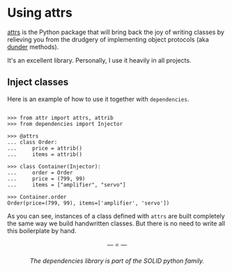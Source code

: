 # Using attrs

[attrs](http://www.attrs.org/) is the Python package that will bring back the
joy of writing classes by relieving you from the drudgery of implementing object
protocols (aka [dunder](https://nedbatchelder.com/blog/200605/dunder.html)
methods).

It's an excellent library. Personally, I use it heavily in all projects.

## Inject classes

Here is an example of how to use it together with `dependencies`.

```pycon

>>> from attr import attrs, attrib
>>> from dependencies import Injector

>>> @attrs
... class Order:
...     price = attrib()
...     items = attrib()

>>> class Container(Injector):
...     order = Order
...     price = (799, 99)
...     items = ["amplifier", "servo"]

>>> Container.order
Order(price=(799, 99), items=['amplifier', 'servo'])

```

As you can see, instances of a class defined with `attrs` are built completely
the same way we build handwritten classes. But there is no need to write all
this boilerplate by hand.

<p align="center">&mdash; ⭐️ &mdash;</p>
<p align="center"><i>The dependencies library is part of the SOLID python family.</i></p>
